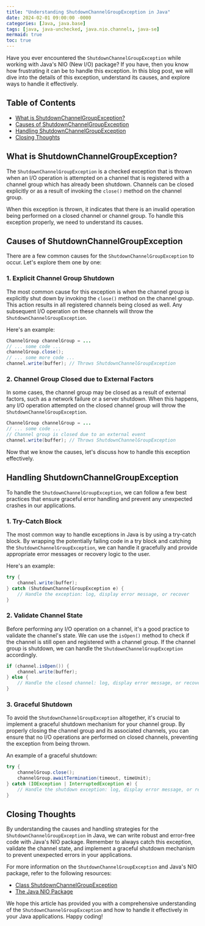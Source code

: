 ```yaml
---
title: "Understanding ShutdownChannelGroupException in Java"
date: 2024-02-01 09:00:00 -0000
categories: [Java, java.base]
tags: [java, java-unchecked, java.nio.channels, java-se]
mermaid: true
toc: true
---
```



Have you ever encountered the `ShutdownChannelGroupException` while working with Java's NIO (New I/O) package? If you have, then you know how frustrating it can be to handle this exception. In this blog post, we will dive into the details of this exception, understand its causes, and explore ways to handle it effectively.

## Table of Contents

- [What is ShutdownChannelGroupException?](#what-is-shutdownchannelgroupexception)
- [Causes of ShutdownChannelGroupException](#causes-of-shutdownchannelgroupexception)
- [Handling ShutdownChannelGroupException](#handling-shutdownchannelgroupexception)
- [Closing Thoughts](#closing-thoughts)

## What is ShutdownChannelGroupException?

The `ShutdownChannelGroupException` is a checked exception that is thrown when an I/O operation is attempted on a channel that is registered with a channel group which has already been shutdown. Channels can be closed explicitly or as a result of invoking the `close()` method on the channel group.

When this exception is thrown, it indicates that there is an invalid operation being performed on a closed channel or channel group. To handle this exception properly, we need to understand its causes.

## Causes of ShutdownChannelGroupException

There are a few common causes for the `ShutdownChannelGroupException` to occur. Let's explore them one by one:

### 1. Explicit Channel Group Shutdown

The most common cause for this exception is when the channel group is explicitly shut down by invoking the `close()` method on the channel group. This action results in all registered channels being closed as well. Any subsequent I/O operation on these channels will throw the `ShutdownChannelGroupException`.

Here's an example:

```java
ChannelGroup channelGroup = ...
// ... some code ...
channelGroup.close();
// ... some more code ...
channel.write(buffer); // Throws ShutdownChannelGroupException
```

### 2. Channel Group Closed due to External Factors

In some cases, the channel group may be closed as a result of external factors, such as a network failure or a server shutdown. When this happens, any I/O operation attempted on the closed channel group will throw the `ShutdownChannelGroupException`.

```java
ChannelGroup channelGroup = ...
// ... some code ...
// Channel group is closed due to an external event
channel.write(buffer); // Throws ShutdownChannelGroupException
```

Now that we know the causes, let's discuss how to handle this exception effectively.

## Handling ShutdownChannelGroupException

To handle the `ShutdownChannelGroupException`, we can follow a few best practices that ensure graceful error handling and prevent any unexpected crashes in our applications.

### 1. Try-Catch Block

The most common way to handle exceptions in Java is by using a try-catch block. By wrapping the potentially failing code in a try block and catching the `ShutdownChannelGroupException`, we can handle it gracefully and provide appropriate error messages or recovery logic to the user.

Here's an example:

```java
try {
    channel.write(buffer);
} catch (ShutdownChannelGroupException e) {
    // Handle the exception: log, display error message, or recover
}
```

### 2. Validate Channel State

Before performing any I/O operation on a channel, it's a good practice to validate the channel's state. We can use the `isOpen()` method to check if the channel is still open and registered with a channel group. If the channel group is shutdown, we can handle the `ShutdownChannelGroupException` accordingly.

```java
if (channel.isOpen()) {
    channel.write(buffer);
} else {
    // Handle the closed channel: log, display error message, or recover
}
```

### 3. Graceful Shutdown

To avoid the `ShutdownChannelGroupException` altogether, it's crucial to implement a graceful shutdown mechanism for your channel group. By properly closing the channel group and its associated channels, you can ensure that no I/O operations are performed on closed channels, preventing the exception from being thrown.

An example of a graceful shutdown:

```java
try {
    channelGroup.close();
    channelGroup.awaitTermination(timeout, timeUnit);
} catch (IOException | InterruptedException e) {
    // Handle the shutdown exception: log, display error message, or recover
}
```

## Closing Thoughts

By understanding the causes and handling strategies for the `ShutdownChannelGroupException` in Java, we can write robust and error-free code with Java's NIO package. Remember to always catch this exception, validate the channel state, and implement a graceful shutdown mechanism to prevent unexpected errors in your applications.

For more information on the `ShutdownChannelGroupException` and Java's NIO package, refer to the following resources:

- [Class ShutdownChannelGroupException](https://docs.oracle.com/en/java/javase/15/docs/api/java.base/java/nio/channels/ShutdownChannelGroupException.html)
- [The Java NIO Package](https://docs.oracle.com/javase/8/docs/technotes/guides/io/index.html)

We hope this article has provided you with a comprehensive understanding of the `ShutdownChannelGroupException` and how to handle it effectively in your Java applications. Happy coding!